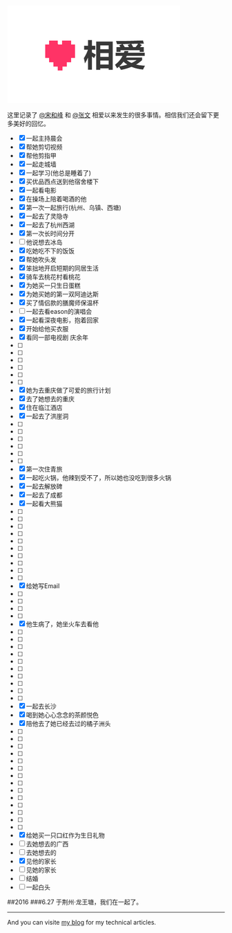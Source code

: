 ![Image of xiang.ai logo](images/xiangai.png) 

这里记录了 [@宋和峰](https://songwen.ml/blogsite/) 和 [@张文](https://songwen.ml/) 相爱以来发生的很多事情。相信我们还会留下更多美好的回忆。

- [x] 一起主持晨会
- [x] 帮她剪切视频
- [x] 帮他剪指甲
- [x] 一起走城墙
- [x] 一起学习(他总是睡着了)
- [x] 买优品西点送到他宿舍楼下
- [x] 一起看电影
- [x] 在操场上陪着喝酒的他
- [x] 第一次一起旅行(杭州、乌镇、西塘)
- [x] 一起去了灵隐寺
- [x] 一起去了杭州西湖
- [x] 第一次长时间分开
- [ ] 他说想去冰岛
- [x] 吃她吃不下的饭饭
- [x] 帮她吹头发
- [x] 笨拙地开启短期的同居生活
- [x] 骑车去桃花村看桃花
- [x] 为她买一只生日蛋糕
- [x] 为她买她的第一双阿迪达斯
- [x] 买了情侣款的膳魔师保温杯
- [ ] 一起去看eason的演唱会
- [x] 一起看深夜电影，抱着回家
- [x] 开始给他买衣服
- [x] 看同一部电视剧 庆余年
- [ ] 
- [ ] 
- [ ] 
- [ ] 
- [ ] 
- [ ] 
- [x] 她为去重庆做了可爱的旅行计划
- [x] 去了她想去的重庆
- [x] 住在临江酒店
- [x] 一起去了洪崖洞
- [ ] 
- [ ] 
- [ ] 
- [ ] 
- [ ] 
- [ ] 
- [x] 第一次住青旅
- [x] 一起吃火锅，他辣到受不了，所以她也没吃到很多火锅
- [x] 一起去解放碑
- [x] 一起去了成都
- [x] 一起看大熊猫
- [ ] 
- [ ] 
- [ ] 
- [ ] 
- [ ] 
- [ ] 
- [ ] 
- [ ] 
- [ ] 
- [ ] 
- [x] 给她写Email
- [ ] 
- [ ] 
- [ ] 
- [ ] 
- [x] 他生病了，她坐火车去看他
- [ ] 
- [ ] 
- [ ] 
- [ ] 
- [ ] 
- [ ] 
- [ ] 
- [ ] 
- [ ] 
- [ ] 
- [x] 一起去长沙
- [x] 喝到她心心念念的茶颜悦色
- [x] 陪他去了她已经去过的橘子洲头
- [ ] 
- [ ] 
- [ ] 
- [ ] 
- [ ] 
- [ ] 
- [ ] 
- [ ] 
- [ ] 
- [ ] 
- [ ] 
- [ ] 
- [ ] 
- [ ] 
- [x] 给她买一只口红作为生日礼物
- [ ] 去她想去的广西
- [ ] 去她想去的
- [x] 见他的家长
- [ ] 见她的家长
- [ ] 结婚
- [ ] 一起白头

##2016
###6.27 于荆州·龙王塘，我们在一起了。

---
And you can visite [my blog](https://songwen.ml/blogsite/) for my technical articles. 
